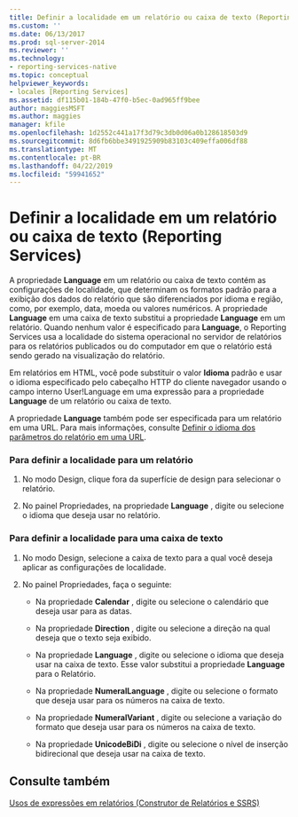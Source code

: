 ```yaml
---
title: Definir a localidade em um relatório ou caixa de texto (Reporting Services) | Microsoft Docs
ms.custom: ''
ms.date: 06/13/2017
ms.prod: sql-server-2014
ms.reviewer: ''
ms.technology:
- reporting-services-native
ms.topic: conceptual
helpviewer_keywords:
- locales [Reporting Services]
ms.assetid: df115b01-184b-47f0-b5ec-0ad965ff9bee
author: maggiesMSFT
ms.author: maggies
manager: kfile
ms.openlocfilehash: 1d2552c441a17f3d79c3db0d06a0b128618503d9
ms.sourcegitcommit: 8d6fb6bbe3491925909b83103c409effa006df88
ms.translationtype: MT
ms.contentlocale: pt-BR
ms.lasthandoff: 04/22/2019
ms.locfileid: "59941652"
---
```

# <a name="set-the-locale-for-a-report-or-text-box-reporting-services"></a>Definir a localidade em um relatório ou caixa de texto (Reporting Services)
  A propriedade **Language** em um relatório ou caixa de texto contém as configurações de localidade, que determinam os formatos padrão para a exibição dos dados do relatório que são diferenciados por idioma e região, como, por exemplo, data, moeda ou valores numéricos. A propriedade **Language** em uma caixa de texto substitui a propriedade **Language** em um relatório. Quando nenhum valor é especificado para **Language**, o Reporting Services usa a localidade do sistema operacional no servidor de relatórios para os relatórios publicados ou do computador em que o relatório está sendo gerado na visualização do relatório.  
  
 Em relatórios em HTML, você pode substituir o valor **Idioma** padrão e usar o idioma especificado pelo cabeçalho HTTP do cliente navegador usando o campo interno User!Language em uma expressão para a propriedade **Language** de um relatório ou caixa de texto.  
  
 A propriedade **Language** também pode ser especificada para um relatório em uma URL. Para mais informações, consulte [Definir o idioma dos parâmetros do relatório em uma URL](../set-the-language-for-report-parameters-in-a-url.md).  
  
### <a name="to-set-the-locale-for-a-report"></a>Para definir a localidade para um relatório  
  
1.  No modo Design, clique fora da superfície de design para selecionar o relatório.  
  
2.  No painel Propriedades, na propriedade **Language** , digite ou selecione o idioma que deseja usar no relatório.  
  
### <a name="to-set-the-locale-for-a-text-box"></a>Para definir a localidade para uma caixa de texto  
  
1.  No modo Design, selecione a caixa de texto para a qual você deseja aplicar as configurações de localidade.  
  
2.  No painel Propriedades, faça o seguinte:  
  
    -   Na propriedade **Calendar** , digite ou selecione o calendário que deseja usar para as datas.  
  
    -   Na propriedade **Direction** , digite ou selecione a direção na qual deseja que o texto seja exibido.  
  
    -   Na propriedade **Language** , digite ou selecione o idioma que deseja usar na caixa de texto. Esse valor substitui a propriedade **Language** para o Relatório.  
  
    -   Na propriedade **NumeralLanguage** , digite ou selecione o formato que deseja usar para os números na caixa de texto.  
  
    -   Na propriedade **NumeralVariant** , digite ou selecione a variação do formato que deseja usar para os números na caixa de texto.  
  
    -   Na propriedade **UnicodeBiDi** , digite ou selecione o nível de inserção bidirecional que deseja usar na caixa de texto.  
  
## <a name="see-also"></a>Consulte também  
 [Usos de expressões em relatórios &#40;Construtor de Relatórios e SSRS&#41;](expression-uses-in-reports-report-builder-and-ssrs.md)  
  
  
